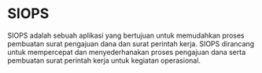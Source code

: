 # SIOPS 
SIOPS adalah sebuah aplikasi yang bertujuan untuk memudahkan proses pembuatan surat pengajuan dana dan surat perintah kerja. SIOPS dirancang untuk mempercepat dan menyederhanakan proses pengajuan dana serta pembuatan surat perintah kerja untuk kegiatan operasional.
